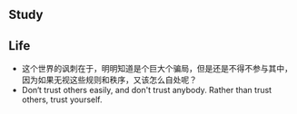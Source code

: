 ## Study

## Life
- 这个世界的讽刺在于，明明知道是个巨大个骗局，但是还是不得不参与其中，因为如果无视这些规则和秩序，又该怎么自处呢？
- Don‘t trust others easily, and don't trust anybody. Rather than trust others, trust yourself.
